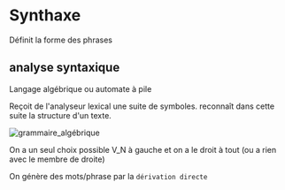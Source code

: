 Synthaxe
========

Définit la forme des phrases

## analyse syntaxique 
Langage algébrique ou automate à pile

Reçoit de l'analyseur lexical une suite de symboles.
reconnaît dans cette suite la structure d'un texte.

![grammaire_algébrique](../images/grammaire_algébrique.png)

On a un seul choix possible V_N à gauche et on a le droit à tout (ou a rien avec le membre de droite)

On génère des mots/phrase par la `dérivation directe` 
